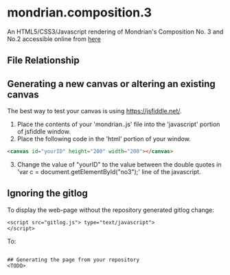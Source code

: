 # mondrian.composition.3
An HTML5/CSS3/Javascript rendering of Mondrian's Composition No. 3 and No.2 accessible online from [here](http://www.whatupmiked.com/mondrian/index.html)

## File Relationship
<TODO>

## Generating a new canvas or altering an existing canvas
The best way to test your canvas is using https://jsfiddle.net/.
 1. Place the contents of your 'mondrian.<name>.js' file into the 'javascript' portion of jsfiddle window.
 2. Place the following code in the 'html' portion of your window.
 ```html
 <canvas id="yourID" height="200" width="200"></canvas>
 ```
 3. Change the value of "yourID" to the value between the double quotes in 'var c = document.getElementById("no3");' line of the javascript.

## Ignoring the gitlog
To display the web-page without the repository generated gitlog change:
```
<script src="gitlog.js"> type="text/javascript">
</script>
```
To:
<canvas id="yourID" height="200" width="200"></canvas>
<script src="mondrian.yourID.js" type="text/javascript"></script>
```

## Generating the page from your repository
<TODO>
